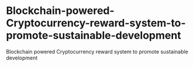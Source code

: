 # Blockchain-powered-Cryptocurrency-reward-system-to-promote-sustainable-development
Blockchain powered Cryptocurrency reward system to promote sustainable development
